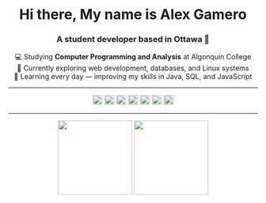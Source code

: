 <h1 align="center">Hi there, My name is Alex Gamero</h1>
<h3 align="center">A student developer based in Ottawa 🍁 </h3>

<p align="center">
  💻 Studying <strong>Computer Programming and Analysis</strong> at Algonquin College<br>
  🚀 Currently exploring web development, databases, and Linux systems<br>
  🌱 Learning every day — improving my skills in Java, SQL, and JavaScript<br>
</p>

---

<p align="center">
  <img src="https://cdn.jsdelivr.net/gh/devicons/devicon/icons/vscode/vscode-original.svg" height="20" alt="vscode logo"/>
  <img src="https://cdn.jsdelivr.net/gh/devicons/devicon/icons/mysql/mysql-original.svg" height="20" alt="MySQL/SQL" />
  <img src="https://cdn.jsdelivr.net/gh/devicons/devicon/icons/java/java-original.svg" height="20" alt="Java" />
  <img src="https://cdn.jsdelivr.net/gh/devicons/devicon/icons/html5/html5-original.svg" height="20" alt="HTML" />
  <img src="https://cdn.jsdelivr.net/gh/devicons/devicon/icons/css3/css3-original.svg" height="20" alt="CSS" />
  <img src="https://cdn.jsdelivr.net/gh/devicons/devicon/icons/javascript/javascript-original.svg" height="20" alt="JavaScript" />
  <img src="https://cdn.jsdelivr.net/gh/devicons/devicon/icons/linux/linux-original.svg" height="20" alt="Linux" />
</p>

---

<p align="center">
  <img src="https://github-readme-stats.vercel.app/api?username=alex-gamero&show_icons=true&theme=tokyonight&cache_seconds=3600" height="150" />
  <img src="https://github-readme-stats.vercel.app/api/top-langs/?username=alex-gamero&layout=compact&theme=tokyonight&cache_seconds=3600" height="150" />
</p>
